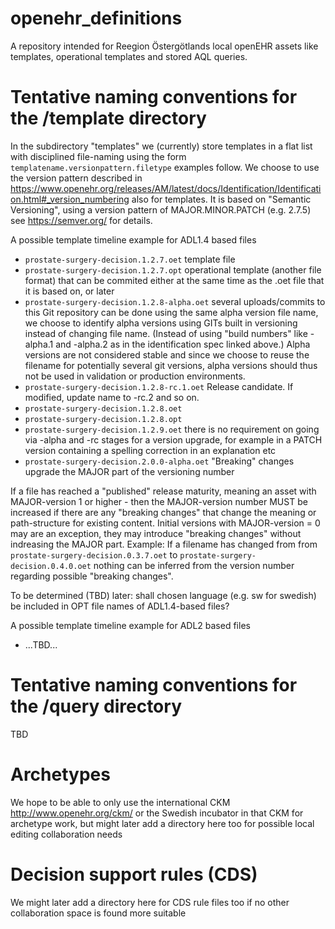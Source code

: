 # openehr_definitions
A repository intended for Reegion Östergötlands local openEHR assets like templates, operational templates and stored AQL queries.

# Tentative naming conventions for the /template directory
In the subdirectory "templates" we (currently) store templates in a flat list with disciplined file-naming using the form `templatename.versionpattern.filetype` examples follow. We choose to use the version pattern described in https://www.openehr.org/releases/AM/latest/docs/Identification/Identification.html#_version_numbering also for templates. 
It is based on "Semantic Versioning", using a version pattern of MAJOR.MINOR.PATCH (e.g. 2.7.5) see https://semver.org/ for details.

A possible template timeline example for ADL1.4 based files
* `prostate-surgery-decision.1.2.7.oet` template file
* `prostate-surgery-decision.1.2.7.opt` operational template (another file format) that can be commited either at the same time as the .oet file that it is based on, or later
* `prostate-surgery-decision.1.2.8-alpha.oet` several uploads/commits to this Git repository can be done using the same alpha version file name, we choose to identify alpha versions using GITs built in versioning instead of changing file name. (Instead of using "build numbers" like -alpha.1 and -alpha.2 as in the identification spec linked above.) Alpha versions are not considered stable and since we choose to reuse the filename for potentially several git versions, alpha versions should thus not be used in validation or production environments.
* `prostate-surgery-decision.1.2.8-rc.1.oet` Release candidate. If modified, update name to -rc.2 and so on.
* `prostate-surgery-decision.1.2.8.oet` 
* `prostate-surgery-decision.1.2.8.opt`
* `prostate-surgery-decision.1.2.9.oet` there is no requirement on going via -alpha and -rc stages for a version upgrade, for example in a PATCH version containing a spelling correction in an explanation etc
* `prostate-surgery-decision.2.0.0-alpha.oet` "Breaking" changes upgrade the MAJOR part of the versioning number

If a file has reached a "published" release maturity, meaning an asset with MAJOR-version 1 or higher - then the MAJOR-version number MUST be increased if there are any "breaking changes" that change the meaning or path-structure for existing content. Initial versions with MAJOR-version = 0 may are an exception, they may introduce "breaking changes" without indreasing the MAJOR part. Example: If a filename has changed from from `prostate-surgery-decision.0.3.7.oet` to `prostate-surgery-decision.0.4.0.oet` nothing can be inferred from the version number regarding possible "breaking changes".

To be determined (TBD) later: shall chosen language (e.g. sw for swedish) be included in OPT file names of ADL1.4-based files?

A possible template timeline example  for ADL2 based files
* ...TBD...

# Tentative naming conventions for the /query directory
TBD

# Archetypes
We hope to be able to only use the international CKM http://www.openehr.org/ckm/ or the Swedish incubator in that CKM for archetype work, but might later add a directory here too for possible local editing collaboration needs

# Decision support rules (CDS)
We might later add a directory here for CDS rule files too if no other collaboration space is found more suitable
